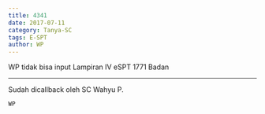 ```yaml
---
title: 4341
date: 2017-07-11
category: Tanya-SC
tags: E-SPT
author: WP
---
```


WP tidak bisa input Lampiran IV eSPT 1771 Badan

---

Sudah dicallback oleh SC Wahyu P.

`WP`
